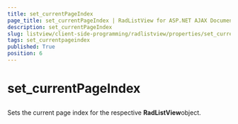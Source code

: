 ```yaml
---
title: set_currentPageIndex
page_title: set_currentPageIndex | RadListView for ASP.NET AJAX Documentation
description: set_currentPageIndex
slug: listview/client-side-programming/radlistview/properties/set_currentpageindex
tags: set_currentpageindex
published: True
position: 6
---
```


# set_currentPageIndex



## 

Sets the current page index for the respective **RadListView**object.
